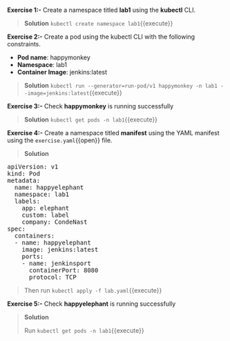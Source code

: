 
**Exercise 1:-**
Create a namespace titled **lab1** using the **kubectl** CLI.

>**Solution**
`kubectl create namespace lab1`{{execute}}

**Exercise 2:-** Create a pod using the kubectl CLI with the following constraints.

* **Pod name**: happymonkey
* **Namespace**: lab1
* **Container Image**: jenkins:latest

>**Solution**
>`kubectl run --generator=run-pod/v1 happymonkey -n lab1 --image=jenkins:latest`{{execute}}

**Exercise 3:-**
Check **happymonkey** is running successfully
>**Solution**
`kubectl get pods -n lab1`{{execute}}

**Exercise 4:-**
Create a namespace titled **manifest** using the YAML manifest using the `exercise.yaml`{{open}} file.
>**Solution**
<pre class="file"
data-filename="lab.yaml"
data-target="replace">
apiVersion: v1
kind: Pod
metadata:
  name: happyelephant
  namespace: lab1
  labels: 
    app: elephant
    custom: label
    company: CondeNast   
spec:
  containers:
  - name: happyelephant
    image: jenkins:latest
    ports:
    - name: jenkinsport
      containerPort: 8080
      protocol: TCP</pre>
  
>Then run `kubectl apply -f lab.yaml`{{execute}}

**Exercise 5:-** Check **happyelephant** is running successfully
>**Solution**
>
>Run `kubectl get pods -n lab1`{{execute}}